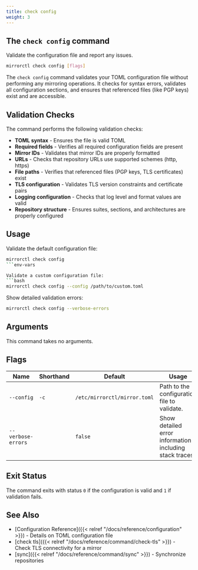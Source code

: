 ```yaml
---
title: check config
weight: 3
---
```


## The `check config` command

Validate the configuration file and report any issues.

```bash
mirrorctl check config [flags]
```

The `check config` command validates your TOML configuration file without performing any mirroring
operations. It checks for syntax errors, validates all configuration sections, and ensures that
referenced files (like PGP keys) exist and are accessible.

## Validation Checks

The command performs the following validation checks:

- **TOML syntax** - Ensures the file is valid TOML
- **Required fields** - Verifies all required configuration fields are present
- **Mirror IDs** - Validates that mirror IDs are properly formatted
- **URLs** - Checks that repository URLs use supported schemes (http, https)
- **File paths** - Verifies that referenced files (PGP keys, TLS certificates) exist
- **TLS configuration** - Validates TLS version constraints and certificate pairs
- **Logging configuration** - Checks that log level and format values are valid
- **Repository structure** - Ensures suites, sections, and architectures are properly configured

## Usage

Validate the default configuration file:
```bash
mirrorctl check config
```env-vars

Validate a custom configuration file:
```bash
mirrorctl check config --config /path/to/custom.toml
```

Show detailed validation errors:
```bash
mirrorctl check config --verbose-errors
```

## Arguments

This command takes no arguments.

## Flags

| Name | Shorthand | Default | Usage |
|------|-----------|---------|-------|
| `--config` | `-c` | `/etc/mirrorctl/mirror.toml` | Path to the configuration file to validate. |
| `--verbose-errors` | | `false` | Show detailed error information including stack traces. |

## Exit Status

The command exits with status `0` if the configuration is valid and `1` if validation fails.

## See Also

- [Configuration Reference]({{< relref "/docs/reference/configuration" >}}) - Details on TOML
  configuration file
- [check tls]({{< relref "/docs/reference/command/check-tls" >}}) - Check TLS connectivity for a
  mirror
- [sync]({{< relref "/docs/reference/command/sync" >}}) - Synchronize repositories
